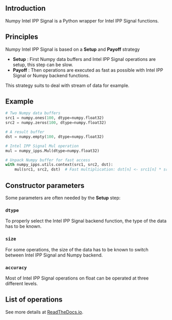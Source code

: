 ## Introduction

Numpy Intel IPP Signal is a Python wrapper for Intel IPP Signal functions.

## Principles

Numpy Intel IPP Signal is based on a __Setup__ and __Payoff__ strategy
* __Setup__ : First Numpy data buffers and Intel IPP Signal operations are 
setup, this step can be slow.
* __Payoff__ : Then operations are executed as fast as possible with Intel IPP 
Signal or Numpy backend functions.  

This strategy suits to deal with stream of data for example.

## Example

```python
# Two Numpy data buffers
src1 = numpy.ones(100, dtype=numpy.float32)
src2 = numpy.zeros(100, dtype=numpy.float32)

# A result buffer
dst = numpy.empty(100, dtype=numpy.float32)

# Intel IPP Signal Mul operation
mul = numpy_ipps.Mul(dtype=numpy.float32)

# Unpack Numpy buffer for fast access
with numpy_ipps.utils.context(src1, src2, dst):
    mul(src1, src2, dst)  # Fast multiplication: dst[n] <- src1[n] * src2[n]
```

## Constructor parameters

Some parameters are often needed by the __Setup__ step:

### `dtype`

To properly select the Intel IPP Signal backend function, the type of the data 
has to be known.

### `size`

For some operations, the size of the data has to be known to switch between 
Intel IPP Signal and Numpy backend.

### `accuracy`

Most of Intel IPP Signal operations on float can be operated at three different
levels.

## List of operations

See more details at [ReadTheDocs.io](https://numpy-intel-ipp-signal.readthedocs.io/).
